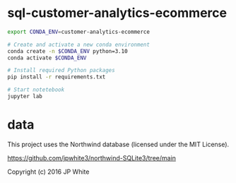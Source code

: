 # sql-customer-analytics-ecommerce

```bash
export CONDA_ENV=customer-analytics-ecommerce

# Create and activate a new conda environment
conda create -n $CONDA_ENV python=3.10
conda activate $CONDA_ENV

# Install required Python packages
pip install -r requirements.txt

# Start notetebook
jupyter lab
```

# data

This project uses the Northwind database (licensed under the MIT License).

https://github.com/jpwhite3/northwind-SQLite3/tree/main

Copyright (c) 2016 JP White
